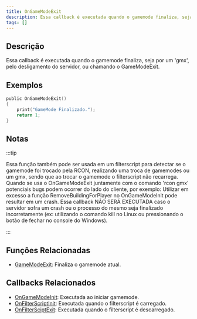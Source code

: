 ```yaml
---
title: OnGameModeExit
description: Essa callback é executada quando o gamemode finaliza, seja por um 'gmx', pelo desligamento do servidor, ou chamando o GameModeExit.
tags: []
---
```


## Descrição

Essa callback é executada quando o gamemode finaliza, seja por um 'gmx', pelo desligamento do servidor, ou chamando o GameModeExit.

## Exemplos

```c
public OnGameModeExit()
{
    print("GameMode Finalizado.");
    return 1;
}
```

## Notas

:::tip

Essa função também pode ser usada em um filterscript para detectar se o gamemode foi trocado pela RCON, realizando uma troca de gamemodes ou um gmx, sendo que ao trocar o gamemode o filterscript não recarrega. Quando se usa o OnGameModeExit juntamente com o comando 'rcon gmx' potenciais bugs podem ocorrer do lado do cliente, por exemplo: Utilizar em excesso a função RemoveBuildingForPlayer no OnGameModeInit pode resultar em um crash. Essa callback NÃO SERÁ EXECUTADA caso o servidor sofra um crash ou o processo do mesmo seja finalizado incorretamente (ex: utilizando o comando kill no Linux ou pressionando o botão de fechar no console do Windows).

:::


## Funções Relacionadas

- [GameModeExit](../functions/GameModeExit): Finaliza o gamemode atual.

## Callbacks Relacionados

- [OnGameModeInit](OnGameModeInit): Executada ao iniciar gamemode.
- [OnFilterScriptInit](OnFilterScriptInit): Executada quando o filterscript é carregado.
- [OnFilterSciptExit](OnFilterScriptExit): Executada quando o filterscript é descarregado.
